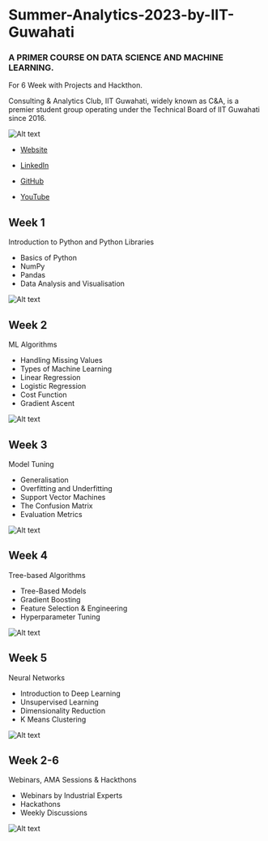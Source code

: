 # Summer-Analytics-2023-by-IIT-Guwahati
### A PRIMER COURSE ON DATA SCIENCE AND MACHINE LEARNING.
For 6 Week with Projects and Hackthon.

Consulting & Analytics Club, IIT Guwahati, widely known as C&A, is a premier student group operating under the Technical Board of IIT Guwahati since 2016.

![Alt text](https://caciitg.com/sa/assets/img/bg.jpg)


- [Website](https://caciitg.com/)

- [LinkedIn](https://www.linkedin.com/company/caciitg/)

- [GitHub](https://github.com/caciitg)

- [YouTube](https://www.youtube.com/channel/UCPQIu6FXWE623QatJjXaWxg)



## Week 1
Introduction to Python and Python Libraries

- Basics of Python
- NumPy
- Pandas
- Data Analysis and Visualisation

![Alt text](https://github.com/shrigulhane100/Summer-Analytics-2023-by-IIT-Guwahati/blob/main/Python-language.png)



## Week 2
ML Algorithms

- Handling Missing Values
- Types of Machine Learning
- Linear Regression
- Logistic Regression
- Cost Function
- Gradient Ascent

![Alt text](https://github.com/shrigulhane100/Summer-Analytics-2023-by-IIT-Guwahati/blob/main/machine-learning-examples-applications.png)


## Week 3
Model Tuning

- Generalisation
- Overfitting and Underfitting
- Support Vector Machines
- The Confusion Matrix
- Evaluation Metrics

![Alt text](https://raw.githubusercontent.com/shrigulhane100/Summer-Analytics-2023-by-IIT-Guwahati/main/35_deep_learning_algorithm-512.webp)



## Week 4
Tree-based Algorithms

- Tree-Based Models
- Gradient Boosting
- Feature Selection & Engineering
- Hyperparameter Tuning

![Alt text](https://github.com/shrigulhane100/Summer-Analytics-2023-by-IIT-Guwahati/blob/main/binary-tree-to-DLL.png)


## Week 5
Neural Networks

- Introduction to Deep Learning
- Unsupervised Learning
- Dimensionality Reduction
- K Means Clustering

![Alt text](https://github.com/shrigulhane100/Summer-Analytics-2023-by-IIT-Guwahati/blob/main/ICLH_Diagram_Batch_01_03-DeepNeuralNetwork-WHITEBG.png)


## Week 2-6
Webinars, AMA Sessions & Hackthons

- Webinars by Industrial Experts
- Hackathons
- Weekly Discussions

![Alt text](https://github.com/shrigulhane100/Summer-Analytics-2023-by-IIT-Guwahati/blob/main/dom-fou-YRMWVcdyhmI-unsplash.jpg)


